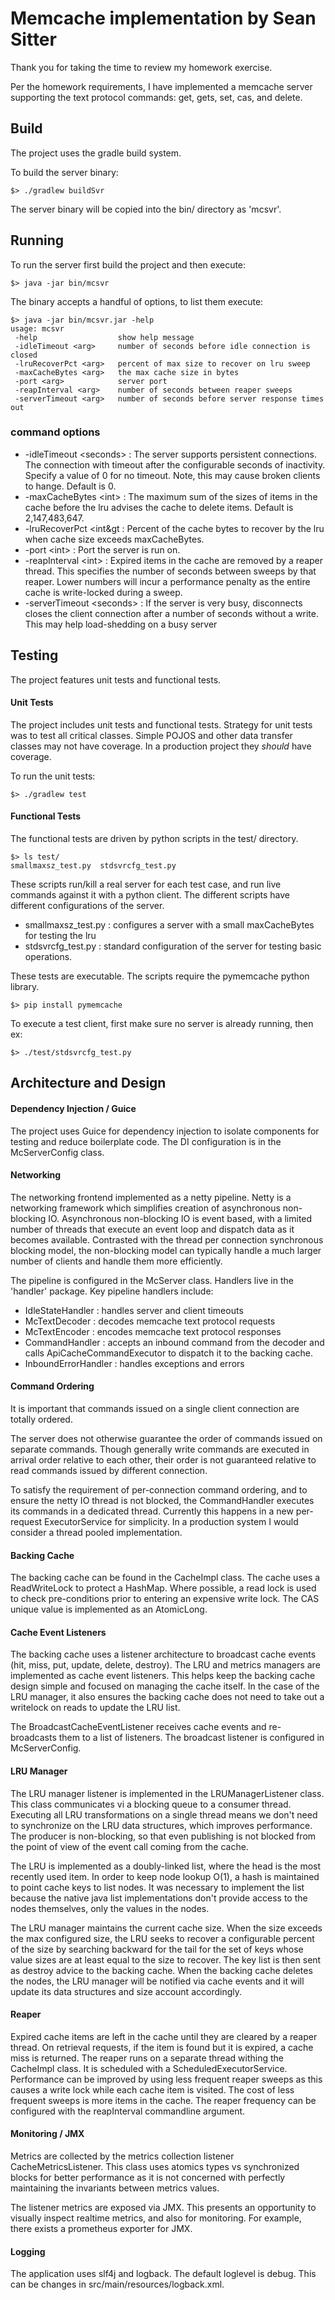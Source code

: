 # Memcache implementation by Sean Sitter
Thank you for taking the time to review my homework exercise. 

Per the homework requirements, I have implemented a memcache server supporting the text protocol
commands: get, gets, set, cas, and delete.

## Build
The project uses the gradle build system. 

To build the server binary:
```shell
$> ./gradlew buildSvr
```
The server binary will be copied into the bin/ directory as 'mcsvr'.

## Running
To run the server first build the project and then execute:
```shell
$> java -jar bin/mcsvr
```
The binary accepts a handful of options, to list them execute:
```shell
$> java -jar bin/mcsvr.jar -help
usage: mcsvr
 -help                  show help message
 -idleTimeout <arg>     number of seconds before idle connection is closed
 -lruRecoverPct <arg>   percent of max size to recover on lru sweep
 -maxCacheBytes <arg>   the max cache size in bytes
 -port <arg>            server port
 -reapInterval <arg>    number of seconds between reaper sweeps
 -serverTimeout <arg>   number of seconds before server response times out
```
### command options
* -idleTimeout &lt;seconds&gt; : The server supports persistent connections. 
The connection with timeout after the configurable seconds of inactivity. 
Specify a value of 0 for no timeout. Note, this may cause broken clients to hange.
Default is 0.
* -maxCacheBytes &lt;int&gt; : The maximum sum of the sizes of items in the cache before
the lru advises the cache to delete items. Default is 2,147,483,647.
* -lruRecoverPct &lt;int&gt : Percent of the cache bytes to recover by the lru when cache size 
exceeds maxCacheBytes.
* -port &lt;int&gt; : Port the server is run on.
* -reapInterval &lt;int&gt; : Expired items in the cache are removed by a reaper thread. This 
specifies the number of seconds between sweeps by that reaper. Lower numbers will incur a 
performance penalty as the entire cache is write-locked during a sweep.
* -serverTimeout &lt;seconds&gt; : If the server is very busy, disconnects closes the client 
connection after a number of seconds without a write. This may help load-shedding on a busy 
server

## Testing
The project features unit tests and functional tests.
#### Unit Tests
The project includes unit tests and functional tests. Strategy for unit tests was to 
test all critical classes. Simple POJOS and other data transfer classes may not have coverage. 
In a production project they *should* have coverage.

To run the unit tests:
```shell
$> ./gradlew test
```

#### Functional Tests
The functional tests are driven by python scripts in the test/ directory. 
```shell
$> ls test/
smallmaxsz_test.py	stdsvrcfg_test.py
```
These scripts run/kill a real server for each test case, and run live commands against it with 
a python client. The different scripts have different configurations of the server. 
* smallmaxsz_test.py : configures a server with a small maxCacheBytes for testing the lru
* stdsvrcfg_test.py : standard configuration of the server for testing basic operations.

These tests are executable. The scripts require the pymemcache python library.
```shell
$> pip install pymemcache
```

To execute a test client, first make sure no server is already running, then ex:
```shell
$> ./test/stdsvrcfg_test.py
```

## Architecture and Design
#### Dependency Injection / Guice
The project uses Guice for dependency injection to isolate components for testing and reduce boilerplate code.
The DI configuration is in the McServerConfig class.

#### Networking
The networking frontend implemented as a netty pipeline. Netty is a networking framework which simplifies 
creation of asynchronous non-blocking IO. Asynchronous non-blocking IO is event based, with a limited 
number of threads that execute an event loop and dispatch data as it becomes available. Contrasted with
the thread per connection synchronous blocking model, the non-blocking model can typically handle a much 
larger number of clients and handle them more efficiently. 

The pipeline is configured in the McServer class. Handlers live in the 'handler' package.
Key pipeline handlers include:
* IdleStateHandler : handles server and client timeouts
* McTextDecoder : decodes memcache text protocol requests
* McTextEncoder : encodes memcache text protocol responses
* CommandHandler : accepts an inbound command from the decoder and calls ApiCacheCommandExecutor 
to dispatch it to the backing cache.
* InboundErrorHandler : handles exceptions and errors

#### Command Ordering
It is important that commands issued on a single client connection are totally ordered. 

The server does not otherwise guarantee the order of commands issued on separate commands. Though 
generally write commands are executed in arrival order relative to each other, their order is not 
guaranteed relative to read commands issued by different connection.

To satisfy the requirement of per-connection command ordering, and to ensure the netty IO thread is 
not blocked, the CommandHandler executes its commands in a dedicated thread. Currently this happens 
in a new per-request ExecutorService for simplicity. In a production system I would consider a thread pooled 
implementation.

#### Backing Cache
The backing cache can be found in the CacheImpl class. The cache uses a ReadWriteLock to protect a HashMap. 
Where possible, a read lock is used to check pre-conditions prior to entering an expensive write lock. The
CAS unique value is implemented as an AtomicLong.

#### Cache Event Listeners
The backing cache uses a listener architecture to broadcast cache events (hit, miss, put, update, delete, destroy).
The LRU and metrics managers are implemented as cache event listeners. This helps keep the backing cache design
simple and focused on managing the cache itself. In the case of the LRU manager, it also ensures the backing
cache does not need to take out a writelock on reads to update the LRU list.

The BroadcastCacheEventListener receives cache events and re-broadcasts them to a list of listeners. The broadcast
listener is configured in McServerConfig.

#### LRU Manager
The LRU manager listener is implemented in the LRUManagerListener class. This class communicates vi a blocking 
queue to a consumer thread. Executing all LRU transformations on a single thread means we don't need to synchronize
on the LRU data structures, which improves performance. The producer is non-blocking, so that even publishing 
is not blocked from the point of view of the event call coming from the cache. 

The LRU is implemented as a doubly-linked list, where the head is the most recently used item. In order to keep
node lookup O(1), a hash is maintained to point cache keys to list nodes. It was necessary to implement the list 
because the native java list implementations don't provide access to the nodes themselves, only the values in the 
nodes.

The LRU manager maintains the current cache size. When the size exceeds the max configured size, the LRU seeks
to recover a configurable percent of the size by searching backward for the tail for the set of keys whose value
sizes are at least equal to the size to recover. The key list is then sent as destroy advice to the backing cache.
When the backing cache deletes the nodes, the LRU manager will be notified via cache events and it will update
its data structures and size account accordingly.

#### Reaper
Expired cache items are left in the cache until they are cleared by a reaper thread. On retrieval requests, if the 
item is found but it is expired, a cache miss is returned. The reaper runs on a separate thread withing the CacheImpl
class. It is scheduled with a ScheduledExecutorService. Performance can be improved by using less frequent reaper sweeps
as this causes a write lock while each cache item is visited. The cost of less frequent sweeps is more items in the cache.
The reaper frequency can be configured with the reapInterval commandline argument.

#### Monitoring / JMX
Metrics are collected by the metrics collection listener CacheMetricsListener. This class uses atomics types
vs synchronized blocks for better performance as it is not concerned with perfectly maintaining the invariants
between metrics values.

The listener metrics are exposed via JMX. This presents an opportunity to visually inspect realtime metrics, and also
for monitoring. For example, there exists a prometheus exporter for JMX.

#### Logging
The application uses slf4j and logback. The default loglevel is debug. This can be changes in src/main/resources/logback.xml.